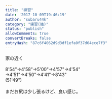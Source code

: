```yaml
---
title: "練習"
date: '2017-10-09T19:46:19'
author: "subaru44k"
category: "練習(強)"
status: "publish"
allowComments: true
convertBreaks: false
entryHash: "87c6f4062d9d3df1efa0f37d64ece7f3"
---
```

家の近く<br>
<br>
8'54"→4'58"→5'00"→4'57"→4'54"<br>
→4'51"→4'50"→4'41"→8'43"<br>
(51'49")<br>
<br>
まだお尻は少し張るけど、良い感じ。
